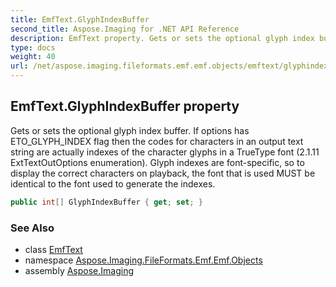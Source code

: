```yaml
---
title: EmfText.GlyphIndexBuffer
second_title: Aspose.Imaging for .NET API Reference
description: EmfText property. Gets or sets the optional glyph index buffer. If options has ETO_GLYPH_INDEX flag then the codes for characters in an output text string are actually indexes of the character glyphs in a TrueType font 2.1.11 ExtTextOutOptions enumeration. Glyph indexes are fontspecific so to display the correct characters on playback the font that is used MUST be identical to the font used to generate the indexes
type: docs
weight: 40
url: /net/aspose.imaging.fileformats.emf.emf.objects/emftext/glyphindexbuffer/
---
```

## EmfText.GlyphIndexBuffer property

Gets or sets the optional glyph index buffer. If options has ETO_GLYPH_INDEX flag then the codes for characters in an output text string are actually indexes of the character glyphs in a TrueType font (2.1.11 ExtTextOutOptions enumeration). Glyph indexes are font-specific, so to display the correct characters on playback, the font that is used MUST be identical to the font used to generate the indexes.

```csharp
public int[] GlyphIndexBuffer { get; set; }
```

### See Also

* class [EmfText](../)
* namespace [Aspose.Imaging.FileFormats.Emf.Emf.Objects](../../emftext/)
* assembly [Aspose.Imaging](../../../)


